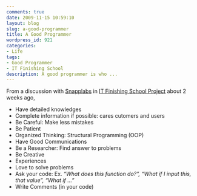 ```yaml
---
comments: true
date: 2009-11-15 10:59:10
layout: blog
slug: a-good-programmer
title: A Good Programmer
wordpress_id: 921
categories:
- Life
tags:
- Good Programmer
- IT Finishing School
description: A good programmer is who ...
---
```


From a discussion with [Snapplabs](http://www.snapplabs.com/) in [IT Finishing School Project](http://www.doc.eng.cmu.ac.th/~fs/) about 2 weeks ago,

  * Have detailed knowledges
  * Complete information if possible: cares cutomers and users
  * Be Careful: Make less mistakes
  * Be Patient
  * Organized Thinking: Structural Programming (OOP)
  * Have Good Communications
  * Be a Researcher: Find answer to problems
  * Be Creative
  * Experiences
  * Love to solve problems
  * Ask your code: Ex. _“What does this function do?”, “What if I input this, that value”, “What if …”_
  * Write Comments (in your code)
 
